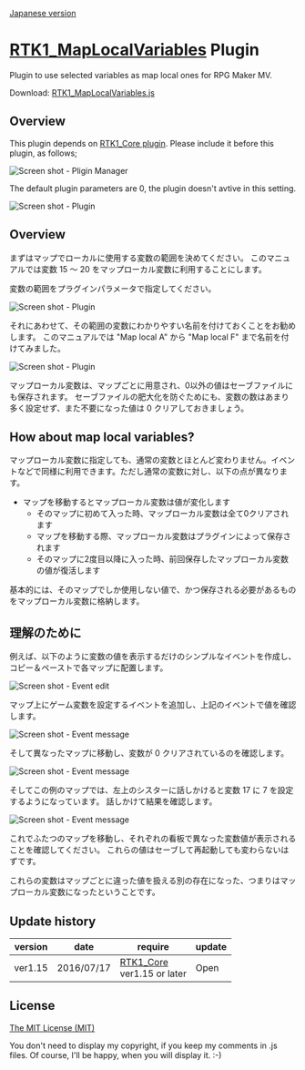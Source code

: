 [Japanese version](RTK1_MapLocalVariables.ja.md)

# [RTK1_MapLocalVariables](RTK1_MapLocalVariables.js) Plugin

Plugin to use selected variables as map local ones for RPG Maker MV.

Download:  [RTK1_MapLocalVariables.js](https://raw.githubusercontent.com/yamachan/jgss-hack/master/RTK1_MapLocalVariables.js)

## Overview

This plugin depends on [RTK1_Core plugin](RTK1_Core.jp.md). Please include it before this plugin, as follows;

![Screen shot - Pligin Manager](i/RTK1_MapLocalVariables-01.png)

The default plugin parameters are 0, the plugin doesn't avtive in this setting.


![Screen shot - Plugin](i/RTK1_MapLocalVariables-02.png)

## Overview

まずはマップでローカルに使用する変数の範囲を決めてください。 このマニュアルでは変数 15 ～ 20 をマップローカル変数に利用することにします。

変数の範囲をプラグインパラメータで指定してください。

![Screen shot - Plugin](i/RTK1_MapLocalVariables-03.png)

それにあわせて、その範囲の変数にわかりやすい名前を付けておくことをお勧めします。 このマニュアルでは "Map local A" から "Map local F" まで名前を付けてみました。

![Screen shot - Plugin](i/RTK1_MapLocalVariables-04.png)

マップローカル変数は、マップごとに用意され、0以外の値はセーブファイルにも保存されます。 セーブファイルの肥大化を防ぐためにも、変数の数はあまり多く設定せず、また不要になった値は 0 クリアしておきましょう。

## How about map local variables?

マップローカル変数に指定しても、通常の変数とほとんど変わりません。イベントなどで同様に利用できます。ただし通常の変数に対し、以下の点が異なります。

* マップを移動するとマップローカル変数は値が変化します
  * そのマップに初めて入った時、マップローカル変数は全て0クリアされます
  * マップを移動する際、マップローカル変数はプラグインによって保存されます
  * そのマップに2度目以降に入った時、前回保存したマップローカル変数の値が復活します

基本的には、そのマップでしか使用しない値で、かつ保存される必要があるものをマップローカル変数に格納します。

## 理解のために

例えば、以下のように変数の値を表示するだけのシンプルなイベントを作成し、コピー＆ペーストで各マップに配置します。

![Screen shot - Event edit](i/RTK1_MapLocalVariables-05.png)

マップ上にゲーム変数を設定するイベントを追加し、上記のイベントで値を確認します。

![Screen shot - Event message](i/RTK1_MapLocalVariables-06.png)

そして異なったマップに移動し、変数が 0 クリアされているのを確認します。

![Screen shot - Event message](i/RTK1_MapLocalVariables-07.png)

そしてこの例のマップでは、左上のシスターに話しかけると変数 17 に 7 を設定するようになっています。 話しかけて結果を確認します。

![Screen shot - Event message](i/RTK1_MapLocalVariables-08.png)

これでふたつのマップを移動し、それぞれの看板で異なった変数値が表示されることを確認してください。 これらの値はセーブして再起動しても変わらないはずです。

これらの変数はマップごとに違った値を扱える別の存在になった、つまりはマップローカル変数になったということです。

## Update history

| version | date | require | update |
| --- | --- | --- | --- |
| ver1.15 | 2016/07/17 | [RTK1_Core](RTK1_Core.ja.md)<br>ver1.15 or later | Open |

## License

[The MIT License (MIT)](https://opensource.org/licenses/mit-license.php)

You don't need to display my copyright, if you keep my comments in .js files. Of course, I'll be happy, when you will display it. :-)
